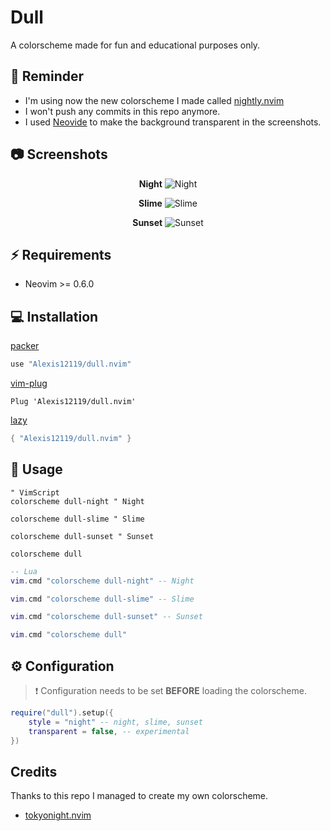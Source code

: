 # Dull

A colorscheme made for fun and educational purposes only.

## 🔔 Reminder

- I'm using now the new colorscheme I made called [nightly.nvim](https://github.com/Alexis12119/nightly.nvim)
- I won't push any commits in this repo anymore.
- I used [Neovide](https://github.com/neovide/neovide) to make the background transparent in the screenshots.

## 📷 Screenshots

<div align="center">

**Night**
![Night](https://user-images.githubusercontent.com/74944536/210137844-8666c857-59a7-4295-8e5c-8f835d679184.png)

**Slime**
![Slime](https://user-images.githubusercontent.com/74944536/210137853-dc637aea-c8bc-4068-935b-a7cb3b047469.png)

**Sunset**
![Sunset](https://user-images.githubusercontent.com/74944536/210137852-3d4f1e6c-be26-4fd9-9d69-11a798b7476e.png)

</div>

## ⚡️ Requirements

- Neovim >= 0.6.0

## 💻 Installation

[packer](https://github.com/wbthomason/packer.nvim)

```lua
use "Alexis12119/dull.nvim"
```

[vim-plug](https://github.com/junegunn/vim-plug)

```vim
Plug 'Alexis12119/dull.nvim'
```

[lazy](https://github.com/folke/lazy.nvim)

```lua
{ "Alexis12119/dull.nvim" }
```
## 🚀 Usage

```vim
" VimScript
colorscheme dull-night " Night

colorscheme dull-slime " Slime

colorscheme dull-sunset " Sunset

colorscheme dull
```
```lua
-- Lua
vim.cmd "colorscheme dull-night" -- Night

vim.cmd "colorscheme dull-slime" -- Slime

vim.cmd "colorscheme dull-sunset" -- Sunset 

vim.cmd "colorscheme dull"
```

##  ⚙️ Configuration

> ❗️ Configuration needs to be set **BEFORE** loading the colorscheme.

```lua
require("dull").setup({
    style = "night" -- night, slime, sunset
    transparent = false, -- experimental
})
```

## Credits
Thanks to this repo I managed to create my own colorscheme.

* [tokyonight.nvim](https://github.com/folke/tokyonight.nvim)

